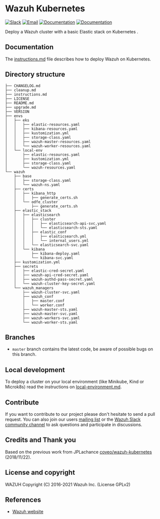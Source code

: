 # Wazuh Kubernetes

[![Slack](https://img.shields.io/badge/slack-join-blue.svg)](https://wazuh.com/community/join-us-on-slack/)
[![Email](https://img.shields.io/badge/email-join-blue.svg)](https://groups.google.com/forum/#!forum/wazuh)
[![Documentation](https://img.shields.io/badge/docs-view-green.svg)](https://documentation.wazuh.com)
[![Documentation](https://img.shields.io/badge/web-view-green.svg)](https://wazuh.com)

Deploy a Wazuh cluster with a basic Elastic stack on Kubernetes .

## Documentation

The [instructions.md](instructions.md) file describes how to deploy Wazuh on Kubernetes.

## Directory structure

    ├── CHANGELOG.md
    ├── cleanup.md
    ├── instructions.md
    ├── LICENSE
    ├── README.md
    ├── upgrade.md
    ├── VERSION
    ├── envs
    │   ├── eks
    │   │   ├── elastic-resources.yaml
    │   │   ├── kibana-resources.yaml
    │   │   ├── kustomization.yml
    │   │   ├── storage-class.yaml
    │   │   ├── wazuh-master-resources.yaml
    │   │   └── wazuh-worker-resources.yaml
    │   └── local-env
    │       ├── elastic-resources.yaml
    │       ├── kustomization.yml
    │       ├── storage-class.yaml
    │       └── wazuh-resources.yaml
    └── wazuh
        ├── base
        │   ├── storage-class.yaml
        │   └── wazuh-ns.yaml
        ├── certs
        │   ├── kibana_http
        │   │   ├── generate_certs.sh
        │   └── odfe_cluster
        │       ├── generate_certs.sh
        ├── elastic_stack
        │   ├── elasticsearch
        │   │   ├── cluster
        │   │   │   ├── elasticsearch-api-svc.yaml
        │   │   │   └── elasticsearch-sts.yaml
        │   │   ├── elastic_conf
        │   │   │   ├── elasticsearch.yml
        │   │   │   └── internal_users.yml
        │   │   └── elasticsearch-svc.yaml
        │   └── kibana
        │       ├── kibana-deploy.yaml
        │       └── kibana-svc.yaml
        ├── kustomization.yml
        ├── secrets
        │   ├── elastic-cred-secret.yaml
        │   ├── wazuh-api-cred-secret.yaml
        │   ├── wazuh-authd-pass-secret.yaml
        │   └── wazuh-cluster-key-secret.yaml
        └── wazuh_managers
            ├── wazuh-cluster-svc.yaml
            ├── wazuh_conf
            │   ├── master.conf
            │   └── worker.conf
            ├── wazuh-master-sts.yaml
            ├── wazuh-master-svc.yaml
            ├── wazuh-workers-svc.yaml
            └── wazuh-worker-sts.yaml



## Branches

* `master` branch contains the latest code, be aware of possible bugs on this branch.


## Local development

To deploy a cluster on your local environment (like Minikube, Kind or Microk8s) read the instructions on [local-environment.md](local-environment.md).

## Contribute

If you want to contribute to our project please don't hesitate to send a pull request. You can also join our users [mailing list](https://groups.google.com/d/forum/wazuh) or the [Wazuh Slack community channel](https://wazuh.com/community/join-us-on-slack/) to ask questions and participate in discussions.

## Credits and Thank you

Based on the previous work from JPLachance [coveo/wazuh-kubernetes](https://github.com/coveo/wazuh-kubernetes) (2018/11/22).

## License and copyright

WAZUH
Copyright (C) 2016-2021 Wazuh Inc.  (License GPLv2)

## References

* [Wazuh website](http://wazuh.com)
